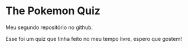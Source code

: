 # The Pokemon Quiz
Meu segundo repositório no github.

Esse foi um quiz que tinha feito no meu tempo livre, espero que gostem!
